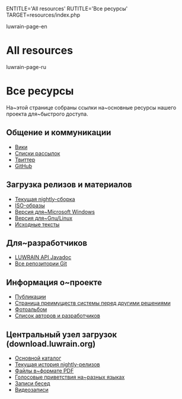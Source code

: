 
ENTITLE='All resources'
RUTITLE='Все ресурсы'
TARGET=resources/index.php

luwrain-page-en

#  All resources 

luwrain-page-ru

# Все ресурсы

На~этой странице собраны ссылки на~основные ресурсы  нашего проекта для~быстрого доступа.

## Общение и коммуникации

* [Вики](http://wiki.luwrain.org)
* [Списки рассылок](local:/community/mailing-lists)
* [Твиттер](http://twitter.com/luwrain)
* [GitHub](https://github.com/luwrain)

## Загрузка релизов и материалов

* [Текущая nightly-сборка](http://download.luwrain.org/nightly/latest/)
* [ISO-образы](local:/download//iso/)
* [Версия для~Microsoft Windows](local:/download/windows/)
* [Версия для~Gnu/Linux](local:/download/linux/)
* [Исходные тексты](local:/download/tarball/)

## Для~разработчиков

* [LUWRAIN API Javadoc](/api/)
* [Все репозитории Git](local:/download/git/)

## Информация о~проекте

* [Публикации](local:/community/publications/)
* [Страница преимуществ системы перед другими решениями](local:/doc/difference/)
* [Фотоальбом](local:/community/album/)
* [Список авторов и разработчиков](local:/doc/authors/)

## Центральный узел загрузок (download.luwrain.org)

* [Основной каталог](http://download.luwrain.org/)
* [Текущая история nightly-релизов](http://download.luwrain.org/nightly/)
* [Файлы в~формате PDF](http://download.luwrain.org/pdf/)
* [Голосовые приветствия на~разных языках](http://download.luwrain.org/media/greeting/langs/)
* [Записи бесед](http://download.luwrain.org/chats/)
* [Видеозаписи](http://download.luwrain.org/video/)
